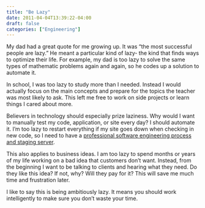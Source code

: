 ```yaml
---
title: "Be Lazy"
date: 2011-04-04T13:39:22-04:00
draft: false
categories: ["Engineering"]
---
```


My dad had a great quote for me growing up. It was “the most successful people are lazy.” He meant a particular kind of lazy- the kind that finds ways to optimize their life. For example, my dad is too lazy to solve the same types of mathematic problems again and again, so he codes up a solution to automate it. 

In school, I was too lazy to study more than I needed. Instead I would actually focus on the main concepts and prepare for the topics the teacher was most likely to ask. This left me free to work on side projects or learn things I cared about more. 

Believers in technology should especially prize laziness. Why would I want to manually test my code, application, or site every day? I should automate it. I’m too lazy to restart everything if my site goes down when checking in new code, so I need to have a [professional software engineering process and staging server](https://www.kalzumeus.com/2010/12/12/staging-servers-source-control-deploy-workflows-and-other-stuff-nobody-teaches-you/). 

This also applies to business ideas. I am too lazy to spend months or years of my life working on a bad idea that customers don’t want. Instead, from the beginning I want to be talking to clients and hearing what they need. Do they like this idea? If not, why? Will they pay for it? This will save me much time and frustration later. 

I like to say this is being ambitiously lazy. It means you should work intelligently to make sure you don’t waste your time. 